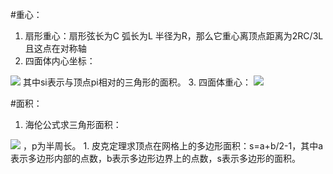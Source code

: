 #重心：  
 1. 扇形重心：扇形弦长为C 弧长为L 半径为R，那么它重心离顶点距离为2RC/3L 且这点在对称轴  
 2. 四面体内心坐标：  
<img src="http://latex.codecogs.com/svg.latex?g=\frac{\sum_{i=1}^{4}p_i*s_i}{6}">  
其中si表示与顶点pi相对的三角形的面积。  
 3. 四面体重心：
<img src="http://latex.codecogs.com/svg.latex?\vec{AG}=\frac{\vec{AB}+\vec{AC}+\vec{AD}}{6}">  

#面积：  
 1. 海伦公式求三角形面积：
<img src="http://latex.codecogs.com/svg.latex?S=\sqrt{p(p-a)(p-b)(p-c)}">
，p为半周长。  
 1. 皮克定理求顶点在网格上的多边形面积：s=a+b/2-1，其中a表示多边形内部的点数，b表示多边形边界上的点数，s表示多边形的面积。  

